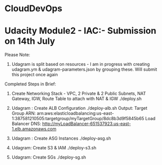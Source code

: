 # CloudDevOps
# Udacity Module2 - IAC:- Submission on 14th July

Please Note: 
1. Udagram is split based on resources - I am in progress with creating udagram.ym & udagram-parameters.json by grouping these. Will submit this project once again

Completed Steps in Brief: 
1. Create Networking Stack - VPC, 2 Private & 2 Public Subnets, NAT Gateway, IGW, Route Table to attach with NAT & IGW 
./deploy.sh

2. Udagram : Create ALB Configuration
./deploy-alb.sh
Output: 
Target Group ARN: arn:aws:elasticloadbalancing:us-east-1:387581210505:targetgroup/myTargetGroup/8dc8b3d9f5845b65
Load Balancer DNS: http://myLoadBalancer-651537923.us-east-1.elb.amazonaws.com

3. Udagram : Create ASG Instances
./deploy-asg.sh

4. Udagram: Create S3 & IAM
./deploy-s3.sh

5. Udagram: Create SGs
./deploy-sg.sh


